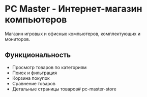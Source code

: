 # PC Master - Интернет-магазин компьютеров

Магазин игровых и офисных компьютеров, комплектующих и мониторов.

## Функциональность

- Просмотр товаров по категориям
- Поиск и фильтрация
- Корзина покупок
- Сравнение товаров
- Детальные страницы товаров# pc-master-store
